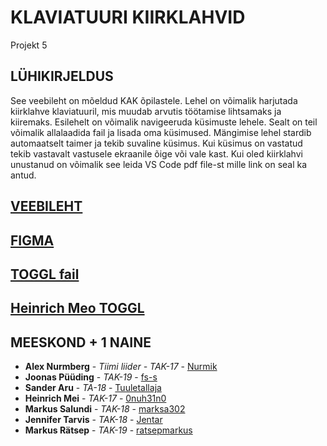 
# KLAVIATUURI KIIRKLAHVID

Projekt 5

## LÜHIKIRJELDUS

See veebileht on mõeldud KAK õpilastele. Lehel on võimalik harjutada kiirklahve klaviatuuril, mis muudab arvutis töötamise lihtsamaks ja kiiremaks.
Esilehelt on võimalik navigeeruda küsimuste lehele. Sealt on teil võimalik allalaadida fail ja lisada oma küsimused.
Mängimise lehel stardib automaatselt taimer ja tekib suvaline küsimus. Kui küsimus on vastatud tekib vastavalt vastusele ekraanile õige või vale kast. Kui oled kiirklahvi unustanud on võimalik see leida VS Code pdf file-st mille link on seal ka antud.

## [VEEBILEHT](https://keyboard5.ta18aru.itmajakas.ee/)

## [FIGMA](https://www.figma.com/file/GwRjUwZdDXRDnHTjUncfyz/Untitled?node-id=0%3A1)

## [TOGGL fail](https://github.com/Nurmik/Projekt_5/blob/master/Toggl_Projekt5.pdf)
## [Heinrich Meo TOGGL](https://github.com/Nurmik/Projekt_5/blob/master/Toggl_time_entries_2020-04-20_to_2020-04-26.pdf) 


## MEESKOND + 1 NAINE

* **Alex Nurmberg** - *Tiimi liider - TAK-17* - [Nurmik](https://github.com/Nurmik)
* **Joonas Püüding** - *TAK-19* - [fs-s](https://github.com/fs-s)
* **Sander Aru** - *TA-18* - [Tuuletallaja](https://github.com/Tuuletallaja)
* **Heinrich Mei** - *TAK-17* - [0nuh31n0](https://github.com/0nuh31n0)
* **Markus Salundi** - *TAK-18* - [marksa302](https://github.com/marksa302)
* **Jennifer Tarvis** - *TAK-18* - [Jentar](https://github.com/Jentar)
* **Markus Rätsep** - *TAK-19* - [ratsepmarkus](https://github.com/ratsepmarkus)



